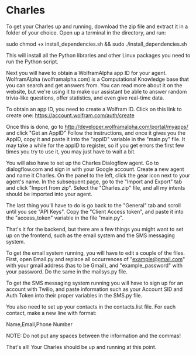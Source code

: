 # Charles
To get your Charles up and running, download the zip file and extract it in a folder of your choice. 
Open up a terminal in the directory, and run:

sudo chmod +x install_dependencies.sh && sudo ./install_dependencies.sh

This will install all the Python libraries and other Linux packages you need to run the Python script.

Next you will have to obtain a WolframAlpha app ID for your agent. WolframAlpha (wolframalpha.com) is a Computational Knowledge base that you can search and get answers from. You can read more about it on the website, but we're using it to make our assistant be able to answer random trivia-like questions, offer statistics, and even give real-time data.

To obtain an app ID, you need to create a Wolfram ID. Click on this link to create one: https://account.wolfram.com/auth/create

 Once this is done, go to http://developer.wolframalpha.com/portal/myapps/ and click "Get an AppID"
 Follow the instructions, and once it gives you the AppID, copy it and paste it into the "appID" variable in the "main.py" file. It may take a while for the appID to register, so if you get errors the first few times you try to use it, you may just have to wait a bit.

You will also have to set up the Charles Dialogflow agent. Go to dialogflow.com and sign in with your Google account. Create a new agent and name it Charles. On the panel to the left, click the gear icon next to your agent's name. In the subsequent page, go to the "Import and Export" tab and click "Import from zip". Select the "Charles.zip" file, and all my intents should be imported into your agent. 

The last thing you'll have to do is go back to the "General" tab and scroll until you see "API Keys". Copy the "Client Access token", and paste it into the "access_token" variable in the file "main.py".

That's it for the backend, but there are a few things you might want to set up on the frontend, such as the email system and the SMS messaging system. 


To get the email system running, you will have to edit a couple of the files. First, open Email.py and replace all occurrences of "example@gmail.com" with your gmail address (has to be Gmail), and "example_password" with your password. Do the same in the mailsys.py file.

To get the SMS messaging system running you will have to sign up for an account with Twilio, and paste information such as your Account SID and Auth Token into their proper variables in the SMS.py file.

You also need to set up your contacts in the contacts.list file. For each contact, make a new line with format:

Name,Email,Phone Number

NOTE: Do not put any spaces between the information and the commas!

That's all! Your Charles should be up and running at this point. 
